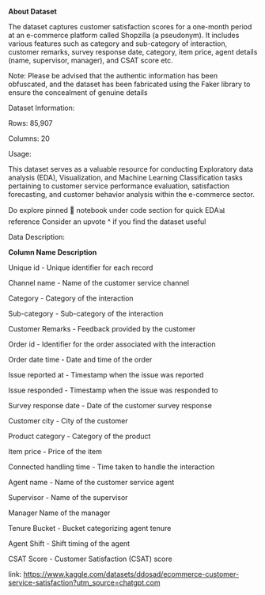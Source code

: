 **About Dataset**	

The dataset captures customer satisfaction scores for a one-month period at an e-commerce platform called Shopzilla (a pseudonym). It includes various features such as category and sub-category of interaction, customer remarks, survey response date, category, item price, agent details (name, supervisor, manager), and CSAT score etc.

Note: Please be advised that the authentic information has been obfuscated, and the dataset has been fabricated using the Faker library to ensure the concealment of genuine details

Dataset Information:

Rows: 85,907

Columns: 20

Usage:

This dataset serves as a valuable resource for conducting Exploratory data analysis (EDA), Visualization, and Machine Learning Classification tasks pertaining to customer service performance evaluation, satisfaction forecasting, and customer behavior analysis within the e-commerce sector.

Do explore pinned 📌 notebook under code section for quick EDA📊 reference
Consider an upvote ^ if you find the dataset useful

Data Description:

**Column Name	Description**

Unique id -	Unique identifier for each record

Channel name -	Name of the customer service channel

Category -	Category of the interaction

Sub-category -	Sub-category of the interaction

Customer Remarks -	Feedback provided by the customer

Order id -	Identifier for the order associated with the interaction

Order date time -	Date and time of the order

Issue reported at -	Timestamp when the issue was reported

Issue responded -	Timestamp when the issue was responded to

Survey response date -	Date of the customer survey response

Customer city -	City of the customer

Product category -	Category of the product
                            
Item price -	Price of the item

Connected handling time -	Time taken to handle the interaction

Agent name -	Name of the customer service agent

Supervisor -	Name of the supervisor

Manager	Name of the manager

Tenure Bucket -	Bucket categorizing agent tenure

Agent Shift -	Shift timing of the agent

CSAT Score -	Customer Satisfaction (CSAT) score

link: https://www.kaggle.com/datasets/ddosad/ecommerce-customer-service-satisfaction?utm_source=chatgpt.com
